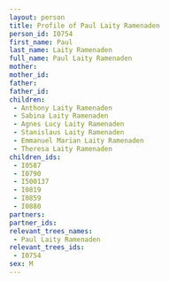 ```yaml
---
layout: person
title: Profile of Paul Laity Ramenaden
person_id: I0754
first_name: Paul
last_name: Laity Ramenaden
full_name: Paul Laity Ramenaden
mother: 
mother_id: 
father: 
father_id: 
children:
 - Anthony Laity Ramenaden
 - Sabina Laity Ramenaden
 - Agnes Lucy Laity Ramenaden
 - Stanislaus Laity Ramenaden
 - Emmanuel Marian Laity Ramenaden
 - Theresa Laity Ramenaden
children_ids:
 - I0587
 - I0790
 - I500137
 - I0819
 - I0859
 - I0880
partners:
partner_ids:
relevant_trees_names:
 - Paul Laity Ramenaden
relevant_trees_ids:
 - I0754
sex: M
---
```


